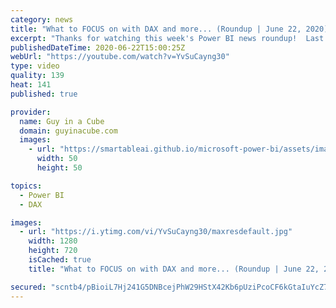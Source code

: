 ```yaml
---
category: news
title: "What to FOCUS on with DAX and more... (Roundup | June 22, 2020)"
excerpt: "Thanks for watching this week's Power BI news roundup!  Last weeks roundup: https://guyinacu.be/roundup183 2 Minute Tuesday: https://guyinacu.be/datarefresh Adam's tech video: https://guyinacu.be/perfstart  🔴 Live Replay: https://guyinacu.be/live015  📢 Become a member: https://guyinacu.be/membership"
publishedDateTime: 2020-06-22T15:00:25Z
webUrl: "https://youtube.com/watch?v=YvSuCayng30"
type: video
quality: 139
heat: 141
published: true

provider:
  name: Guy in a Cube
  domain: guyinacube.com
  images:
    - url: "https://smartableai.github.io/microsoft-power-bi/assets/images/organizations/guyinacube.com-50x50.jpg"
      width: 50
      height: 50

topics:
  - Power BI
  - DAX

images:
  - url: "https://i.ytimg.com/vi/YvSuCayng30/maxresdefault.jpg"
    width: 1280
    height: 720
    isCached: true
    title: "What to FOCUS on with DAX and more... (Roundup | June 22, 2020)"

secured: "scntb4/pBioiL7Hj241G5DNBcejPhW29HStX42Kb6pUziPcoCF6kGtaIuYcZ7yDl3Q0J1I4pwKhLP9fJ8WbirPEIh3ER2OChcZcFTP+Luy3HV8GYW6/PktYyoaODYacYp2UzPIqttNsBy6ofa1q+c5EULVOU4+GmrAyhn1TfXVwzFC+lBjdG30UC9rkpr/7hz4HQCVziB8XC3aRHMl+uxGMyrRU1dFGDQVACeEb+t5+2p3Rg45dBv+i6tAT6EO3NFP7ObIZStFOuM2lSNXaVjcNutXLlv3iDKyXHOkcQYB/M/BJp+gW99BQ0RUz2tBuRErrle0lB9SOFq0Z+8qni6A==;loyVBafeXsDaalmg4ORhzw=="
---
```



